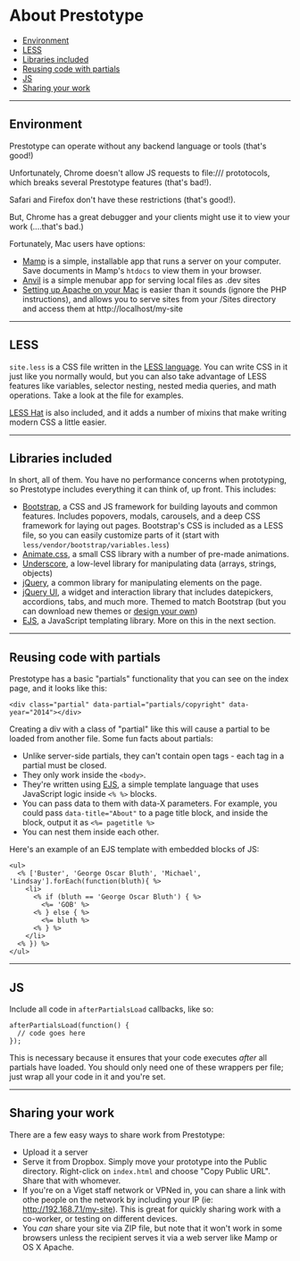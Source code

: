 # About Prestotype

- [Environment](#environment)
- [LESS](#less)
- [Libraries included](#libraries-included)
- [Reusing code with partials](#reusing-code-with-partials)
- [JS](#js)
- [Sharing your work](#sharing-your-work)

<hr>

## Environment

Prestotype can operate without any backend language or tools (that's good!)

Unfortunately, Chrome doesn't allow JS requests to file:/// prototocols, which breaks several Prestotype features (that's bad!).

Safari and Firefox don't have these restrictions (that's good!).

But, Chrome has a great debugger and your clients might use it to view your work (....that's bad.)

Fortunately, Mac users have options:

* [Mamp](http://www.mamp.info/en/) is a simple, installable app that runs a server on your computer. Save documents in Mamp's `htdocs` to view them in your browser.
* [Anvil](http://anvilformac.com/) is a simple menubar app for serving local files as .dev sites
* [Setting up Apache on your Mac](http://ole.michelsen.dk/blog/setup-local-web-server-apache-php-macos-x-mavericks/) is easier than it sounds (ignore the PHP instructions), and allows you to serve sites from your /Sites directory and access them at http://localhost/my-site

<hr>

## LESS

`site.less` is a CSS file written in the [LESS language](http://lesscss.org/features/). You can write CSS in it just like you normally would, but you can also take advantage of LESS features like variables, selector nesting, nested media queries, and math operations. Take a look at the file for examples.

[LESS Hat](https://github.com/madebysource/lesshat/blob/master/README.md#list-of-mixins) is also included, and it adds a number of mixins that make writing modern CSS a little easier.

<hr>

## Libraries included

In short, all of them. You have no performance concerns when prototyping, so Prestotype includes everything it can think of, up front. This includes:

* [Bootstrap](http://getbootstrap.com/2.3.2/getting-started.html), a CSS and JS framework for building layouts and common features. Includes popovers, modals, carousels, and a deep CSS framework for laying out pages. Bootstrap's CSS is included as a LESS file, so you can easily customize parts of it (start with `less/vendor/bootstrap/variables.less`)
* [Animate.css](http://daneden.github.io/animate.css/), a small CSS library with a number of pre-made animations.
* [Underscore](http://underscorejs.org/), a low-level library for manipulating data (arrays, strings, objects)
* [jQuery](http://api.jquery.com/), a common library for manipulating elements on the page.
* [jQuery UI](http://api.jqueryui.com/), a widget and interaction library that includes datepickers, accordions, tabs, and much more. Themed to match Bootstrap (but you can download new themes or [design your own](http://jqueryui.com/themeroller/))
* [EJS](https://github.com/visionmedia/ejs), a JavaScript templating library. More on this in the next section.

<hr>

## Reusing code with partials

Prestotype has a basic "partials" functionality that you can see on the index page, and it looks like this:

```
<div class="partial" data-partial="partials/copyright" data-year="2014"></div>
```

Creating a div with a class of "partial" like this will cause a partial to be loaded from another file. Some fun facts about partials:

* Unlike server-side partials, they can't contain open tags - each tag in a partial must be closed.
* They only work inside the `<body>`.
* They're written using [EJS](https://github.com/visionmedia/ejs), a simple template language that uses JavaScript logic inside `<% %>` blocks.
* You can pass data to them with data-X parameters. For example, you could pass `data-title="About"` to a page title block, and inside the block, output it as `<%= pagetitle %>`
* You can nest them inside each other.

Here's an example of an EJS template with embedded blocks of JS:

```
<ul>
  <% ['Buster', 'George Oscar Bluth', 'Michael', 'Lindsay'].forEach(function(bluth){ %>
    <li>
      <% if (bluth == 'George Oscar Bluth') { %>
        <%= 'GOB' %>
      <% } else { %>
        <%= bluth %>
      <% } %>
    </li>
  <% }) %>
</ul>
```

<hr>

## JS

Include all code in `afterPartialsLoad` callbacks, like so:

```
afterPartialsLoad(function() {
  // code goes here
});
```

This is necessary because it ensures that your code executes _after_ all partials have loaded. You should only need one of these wrappers per file; just wrap all your code in it and you're set.

<hr>

## Sharing your work

There are a few easy ways to share work from Prestotype:

* Upload it a server
* Serve it from Dropbox. Simply move your prototype into the Public directory. Right-click on `index.html` and choose "Copy Public URL". Share that with whomever.
* If you're on a Viget staff network or VPNed in, you can share a link with othe people on the network by including your IP (ie: http://192.168.7.1/my-site). This is great for quickly sharing work with a co-worker, or testing on different devices.
* You _can_ share your site via ZIP file, but note that it won't work in some browsers unless the recipient serves it via a web server like Mamp or OS X Apache.
